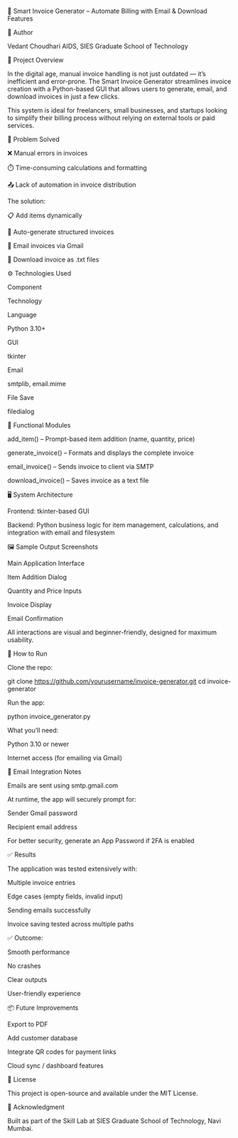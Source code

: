 🧾 Smart Invoice Generator – Automate Billing with Email & Download Features



👤 Author

Vedant Choudhari
AIDS, SIES Graduate School of Technology

📌 Project Overview

In the digital age, manual invoice handling is not just outdated — it’s inefficient and error-prone. The Smart Invoice Generator streamlines invoice creation with a Python-based GUI that allows users to generate, email, and download invoices in just a few clicks.

This system is ideal for freelancers, small businesses, and startups looking to simplify their billing process without relying on external tools or paid services.

🎯 Problem Solved

❌ Manual errors in invoices

⏱️ Time-consuming calculations and formatting

📤 Lack of automation in invoice distribution

The solution:

📋 Add items dynamically

📄 Auto-generate structured invoices

📧 Email invoices via Gmail

💾 Download invoice as .txt files

⚙️ Technologies Used

Component

Technology

Language

Python 3.10+

GUI

tkinter

Email

smtplib, email.mime

File Save

filedialog

🧩 Functional Modules

add_item() – Prompt-based item addition (name, quantity, price)

generate_invoice() – Formats and displays the complete invoice

email_invoice() – Sends invoice to client via SMTP

download_invoice() – Saves invoice as a text file

🖥️ System Architecture

Frontend: tkinter-based GUI

Backend: Python business logic for item management, calculations, and integration with email and filesystem

🖼️ Sample Output Screenshots

Main Application Interface



Item Addition Dialog



Quantity and Price Inputs



Invoice Display



Email Confirmation



All interactions are visual and beginner-friendly, designed for maximum usability.

🚀 How to Run

Clone the repo:

git clone https://github.com/yourusername/invoice-generator.git
cd invoice-generator

Run the app:

python invoice_generator.py

What you’ll need:

Python 3.10 or newer

Internet access (for emailing via Gmail)

🔐 Email Integration Notes

Emails are sent using smtp.gmail.com

At runtime, the app will securely prompt for:

Sender Gmail password

Recipient email address

For better security, generate an App Password if 2FA is enabled

✅ Results

The application was tested extensively with:

Multiple invoice entries

Edge cases (empty fields, invalid input)

Sending emails successfully

Invoice saving tested across multiple paths

✅ Outcome:

Smooth performance

No crashes

Clear outputs

User-friendly experience

📦 Future Improvements

Export to PDF

Add customer database

Integrate QR codes for payment links

Cloud sync / dashboard features

📃 License

This project is open-source and available under the MIT License.

🙌 Acknowledgment

Built as part of the Skill Lab at SIES Graduate School of Technology, Navi Mumbai.

